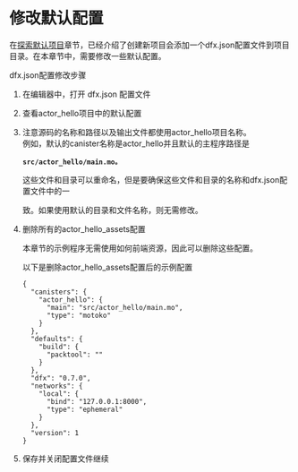 # 修改默认配置

在[探索默认项目](https://github.com/chengshuzhi/DfinityTutorials/tree/67efaf95e3f292cfe2fc958ffec63d10ccf7a6f9/si-.-jiao-cheng/1.-tan-suo-mo-ren-xiang-mu)章节，已经介绍了创建新项目会添加一个dfx.json配置文件到项目目录。在本章节中，需要修改一些默认配置。

dfx.json配置修改步骤

1. 在编辑器中，打开 dfx.json 配置文件
2. 查看actor\_hello项目中的默认配置
3. 注意源码的名称和路径以及输出文件都使用actor\_hello项目名称。  
   例如，默认的canister名称是actor\_hello并且默认的主程序路径是

   **`src/actor_hello/main.mo。`**

   这些文件和目录可以重命名，但是要确保这些文件和目录的名称和dfx.json配置文件中的一

   致。如果使用默认的目录和文件名称，则无需修改。

4. 删除所有的actor\_hello\_assets配置  


   本章节的示例程序无需使用如何前端资源，因此可以删除这些配置。

   以下是删除actor\_hello\_assets配置后的示例配置



   ```text
   {
     "canisters": {
       "actor_hello": {
         "main": "src/actor_hello/main.mo",
         "type": "motoko"
       }
     },
     "defaults": {
       "build": {
         "packtool": ""
       }
     },
     "dfx": "0.7.0",
     "networks": {
       "local": {
         "bind": "127.0.0.1:8000",
         "type": "ephemeral"
       }
     },
     "version": 1
   }
   ```

5. 保存并关闭配置文件继续

